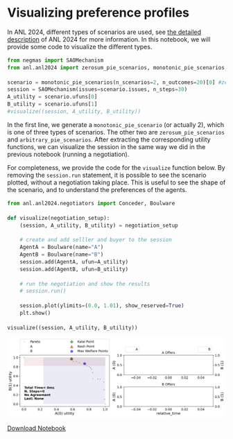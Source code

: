 # Visualizing preference profiles
In ANL 2024, different types of scenarios are used, see [the detailed description](http://tinyurl.com/ANAC2024docs) of ANL 2024 for more information. In this notebook, we will provide some code to visualize the different types.


```python
from negmas import SAOMechanism
from anl.anl2024 import zerosum_pie_scenarios, monotonic_pie_scenarios, arbitrary_pie_scenarios

scenario = monotonic_pie_scenarios(n_scenarios=2, n_outcomes=20)[0] #zerosum_pie_scenarios, arbitrary_pie_scenarios
session = SAOMechanism(issues=scenario.issues, n_steps=30)
A_utility = scenario.ufuns[0]
B_utility = scenario.ufuns[1]
#visualize((session, A_utility, B_utility))

```

In the first line, we generate a `monotonic_pie_scenario` (or actually 2), which is one of three types of scenarios. The other two are  `zerosum_pie_scenarios` and `arbitrary_pie_scenarios`. After extracting the corresponding utility functions, we can visualize the session in the same way we did in the previous notebook (running a negotiation).

For completeness, we provide the code for the `visualize` function below. By removing the `session.run` statement, it is possible to see the scenario plotted, without a negotiation taking place. This is useful to see the shape of the scenario, and to understand the preferences of the agents.



```python
from anl.anl2024.negotiators import Conceder, Boulware

def visualize(negotiation_setup):
    (session, A_utility, B_utility) = negotiation_setup

    # create and add selller and buyer to the session
    AgentA = Boulware(name="A")
    AgentB = Boulware(name="B")
    session.add(AgentA, ufun=A_utility)
    session.add(AgentB, ufun=B_utility)

    # run the negotiation and show the results
    # session.run()

    session.plot(ylimits=(0.0, 1.01), show_reserved=True)
    plt.show()

visualize((session, A_utility, B_utility))
```


    
![png](tutorial_scenarios_files/tutorial_scenarios_3_0.png)
    



[Download Notebook](/anl/tutorials/notebooks/tutorial_scenarios.ipynb)
